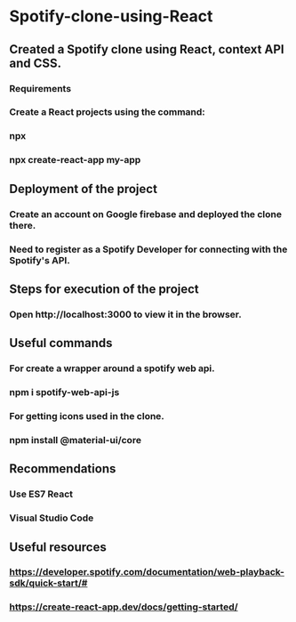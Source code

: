 # Spotify-clone-using-React

## Created a Spotify clone using React, context API and CSS.

### Requirements

### Create a React projects using the command:
### npx
### npx create-react-app my-app
  

## Deployment of the project
### Create an account on Google firebase and deployed the clone there.
### Need to register as a Spotify Developer for connecting with the Spotify's API.

## Steps for execution of the project
### Open http://localhost:3000 to view it in the browser.

## Useful commands
### For create a wrapper around a spotify web api.
### npm i spotify-web-api-js

### For getting icons used in the clone.
### npm install @material-ui/core 

## Recommendations
### Use ES7 React
### Visual Studio Code

## Useful resources
### https://developer.spotify.com/documentation/web-playback-sdk/quick-start/#
### https://create-react-app.dev/docs/getting-started/
